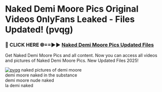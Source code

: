 # Naked Demi Moore Pics Original Videos 0nlyFans Leaked - Files Updated! (pvqg)

<h3>🔴 CLICK HERE 🌐==►► <a href="https://tinyurl.com/up5wt9bj" rel="nofollow">Naked Demi Moore Pics Updated Files</a></h3>

Get Naked Demi Moore Pics and all content. Now you can access all videos and pictures of Naked Demi Moore Pics. New Updated Files 2025!

[![pvqg](https://i.imgur.com/ABiUzMV.gif)](https://tinyurl.com/up5wt9bj)
naked pictures of demi moore<br>
demi moore naked in the substance<br>
demi moore nude naked<br>
la demi naked